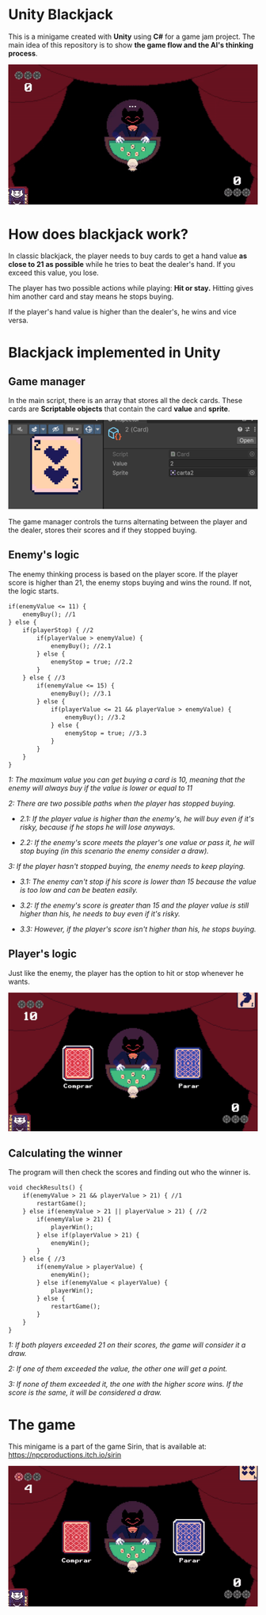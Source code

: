 # Unity Blackjack
This is a minigame created with **Unity** using **C#** for a game jam project.
The main idea of this repository is to show **the game flow and the AI's thinking process**.

![Blackjack1](https://github.com/Npczz2/unity-blackjack/blob/main/Blackjack%20Images/blackjack1Gif.gif)

# How does blackjack work?
In classic blackjack, the player needs to buy cards to get a hand value **as close to 21 as possible** while he tries to beat the dealer's hand. If you exceed this value, you lose.

The player has two possible actions while playing: **Hit or stay.** Hitting gives him another card and stay means he stops buying.

If the player's hand value is higher than the dealer's, he wins and vice versa.

# Blackjack implemented in Unity
## Game manager
In the main script, there is an array that stores all the deck cards. These cards are **Scriptable objects** that contain the card **value** and **sprite**.

![Scriptable](https://github.com/Npczz2/unity-blackjack/blob/main/Blackjack%20Images/scriptableObject.png)

The game manager controls the turns alternating between the player and the dealer, stores their scores and if they stopped buying.

## Enemy's logic
The enemy thinking process is based on the player score. If the player score is higher than 21, the enemy stops buying and wins the round. If not, the logic starts.
```
if(enemyValue <= 11) { 
    enemyBuy(); //1
} else {
    if(playerStop) { //2
        if(playerValue > enemyValue) {
            enemyBuy(); //2.1
        } else {
            enemyStop = true; //2.2
        }
    } else { //3
        if(enemyValue <= 15) {
            enemyBuy(); //3.1
        } else {
            if(playerValue <= 21 && playerValue > enemyValue) {
                enemyBuy(); //3.2
            } else {
                enemyStop = true; //3.3
            }
        }
    }
}
```
*1: The maximum value you can get buying a card is 10, meaning that the enemy will always buy if the value is lower or equal to 11*

*2: There are two possible paths when the player has stopped buying.*

- *2.1: If the player value is higher than the enemy's, he will buy even if it's risky, because if he stops he will lose anyways.*
    
- *2.2: If the enemy's score meets the player's one value or pass it, he will stop buying (in this scenario the enemy consider a draw).*
    
*3: If the player hasn't stopped buying, the enemy needs to keep playing.*

- *3.1: The enemy can't stop if his score is lower than 15 because the value is too low and can be beaten easily.*
    
- *3.2: If the enemy's score is greater than 15 and the player value is still higher than his, he needs to buy even if it's risky.*
    
- *3.3: However, if the player's score isn't higher than his, he stops buying.*

## Player's logic
Just like the enemy, the player has the option to hit or stop whenever he wants.

![HitOrStand](https://github.com/Npczz2/unity-blackjack/blob/main/Blackjack%20Images/hitOrStand.png)

## Calculating the winner
The program will then check the scores and finding out who the winner is.
```
void checkResults() {
    if(enemyValue > 21 && playerValue > 21) { //1
        restartGame();
    } else if(enemyValue > 21 || playerValue > 21) { //2
        if(enemyValue > 21) {
            playerWin();
        } else if(playerValue > 21) {
            enemyWin();
        }
    } else { //3
        if(enemyValue > playerValue) {
            enemyWin();
        } else if(enemyValue < playerValue) {
            playerWin();
        } else {
            restartGame();
        }
    }
}
```
*1: If both players exceeded 21 on their scores, the game will consider it a draw.*

*2: If one of them exceeded the value, the other one will get a point.*

*3: If none of them exceeded it, the one with the higher score wins. If the score is the same, it will be considered a draw.*

# The game
This minigame is a part of the game Sirin, that is available at: https://npcproductions.itch.io/sirin

![Blackjack2](https://github.com/Npczz2/unity-blackjack/blob/main/Blackjack%20Images/blackjack2Gif.gif)
